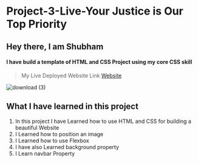 # Project-3-Live-Your Justice is Our Top Priority

## Hey there, I am Shubham

#### I have build a template of HTML and CSS Project using my core CSS skill

> My Live Deployed Website Link [Website]()  

![download (3)](https://user-images.githubusercontent.com/101961231/181933461-c546c72e-5524-4135-9a65-312a9abb4217.png)

 ## What I have learned in this project

1. In this project I have Learned how to use HTML and CSS for building a beautiful Website  
2. I Learned how to position an image   
3. I Learned how to use Flexbox  
4. I have also Learned background property  
5. I Learn navbar Property